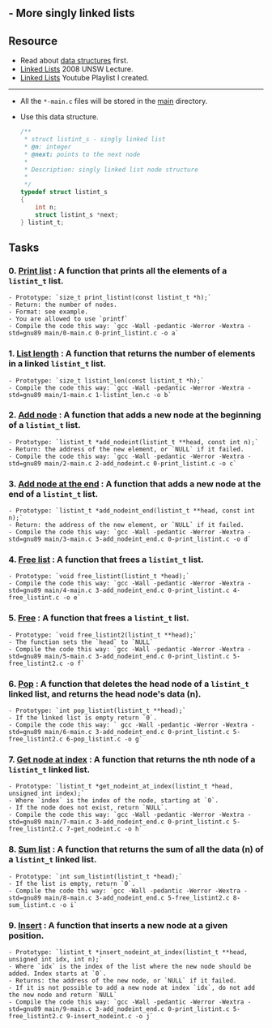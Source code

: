## - More singly linked lists

## Resource

- Read about [data structures](https://www.notion.so/C-Programming-f13cdb9661db464f8ea326c5a2654e8e) first.
- [Linked Lists](https://www.youtube.com/watch?v=udapt4FGY20&t=130s) 2008 UNSW Lecture.
- [Linked Lists](https://www.youtube.com/playlist?list=PLIsXzR_wZY-xQSwyG_PAQHJtyo4o9WWXd) Youtube Playlist I created.

---

- All the `*-main.c` files will be stored in the [main](./main) directory.

- Use this data structure.
	```c
	/**
	 * struct listint_s - singly linked list
	 * @n: integer
	 * @next: points to the next node
	 *
	 * Description: singly linked list node structure
	 * 
	 */
	typedef struct listint_s
	{
		int n;
		struct listint_s *next;
	} listint_t;
	```

## Tasks

### 0. [Print list](./0-print_listint.c) : A function that prints all the elements of a `listint_t` list.
	- Prototype: `size_t print_listint(const listint_t *h);`
	- Return: the number of nodes.
	- Format: see example.
	- You are allowed to use `printf`
	- Compile the code this way: `gcc -Wall -pedantic -Werror -Wextra -std=gnu89 main/0-main.c 0-print_listint.c -o a`
### 1. [List length](./1-listint_len.c) : A function that returns the number of elements in a linked `listint_t` list.
	- Prototype: `size_t listint_len(const listint_t *h);`
	- Compile the code this way: `gcc -Wall -pedantic -Werror -Wextra -std=gnu89 main/1-main.c 1-listint_len.c -o b`
### 2. [Add node](./2-add_nodeint.c) : A function that adds a new node at the beginning of a `listint_t` list.
	- Prototype: `listint_t *add_nodeint(listint_t **head, const int n);`
	- Return: the address of the new element, or `NULL` if it failed.
	- Compile the code this way: `gcc -Wall -pedantic -Werror -Wextra -std=gnu89 main/2-main.c 2-add_nodeint.c 0-print_listint.c -o c`
### 3. [Add node at the end](./3-add_nodeint_end.c) : A function that adds a new node at the end of a `listint_t` list.
	- Prototype: `listint_t *add_nodeint_end(listint_t **head, const int n);`
	- Return: the address of the new element, or `NULL` if it failed.
	- Compile the code this way: `gcc -Wall -pedantic -Werror -Wextra -std=gnu89 main/3-main.c 3-add_nodeint_end.c 0-print_listint.c -o d`
### 4. [Free list](./4-free_listint.c) : A function that frees a `listint_t` list.
	- Prototype: `void free_listint(listint_t *head);`
	- Compile the code this way: `gcc -Wall -pedantic -Werror -Wextra -std=gnu89 main/4-main.c 3-add_nodeint_end.c 0-print_listint.c 4-free_listint.c -o e`
### 5. [Free](./5-free_listint2.c) : A function that frees a `listint_t` list.
	- Prototype: `void free_listint2(listint_t **head);`
	- The function sets the `head` to `NULL`
	- Compile the code this way: `gcc -Wall -pedantic -Werror -Wextra -std=gnu89 main/5-main.c 3-add_nodeint_end.c 0-print_listint.c 5-free_listint2.c -o f`
### 6. [Pop](./6-pop_listint.c) : A function that deletes the head node of a `listint_t` linked list, and returns the head node's data (n).
	- Prototype: `int pop_listint(listint_t **head);`
	- If the linked list is empty return `0`.
	- Compile the code this way: ` gcc -Wall -pedantic -Werror -Wextra -std=gnu89 main/6-main.c 3-add_nodeint_end.c 0-print_listint.c 5-free_listint2.c 6-pop_listint.c -o g`
### 7. [Get node at index](./7-get_nodeint.c) : A function that returns the nth node of a `listint_t` linked list.
	- Prototype: `listint_t *get_nodeint_at_index(listint_t *head, unsigned int index);`
	- Where `index` is the index of the node, starting at `0`.
	- If the node does not exist, return `NULL`.
	- Compile the code this way: `gcc -Wall -pedantic -Werror -Wextra -std=gnu89 main/7-main.c 3-add_nodeint_end.c 0-print_listint.c 5-free_listint2.c 7-get_nodeint.c -o h`
### 8. [Sum list](./8-sum_listint.c) : A function that returns the sum of all the data (n) of a `listint_t` linked list.
	- Prototype: `int sum_listint(listint_t *head);`
	- If the list is empty, return `0`.
	- Compile the code thi way: `gcc -Wall -pedantic -Werror -Wextra -std=gnu89 main/8-main.c 3-add_nodeint_end.c 5-free_listint2.c 8-sum_listint.c -o i`
### 9. [Insert](./9-insert_nodeint.c) :  A function that inserts a new node at a given position.
	- Prototype: `listint_t *insert_nodeint_at_index(listint_t **head, unsigned int idx, int n);`
	- Where `idx` is the index of the list where the new node should be added. Index starts at `0`.
	- Returns: the address of the new node, or `NULL` if it failed.
	- If it is not possible to add a new node at index `idx`, do not add the new node and return `NULL`
	- Compile the code this way: `gcc -Wall -pedantic -Werror -Wextra -std=gnu89 main/9-main.c 3-add_nodeint_end.c 0-print_listint.c 5-free_listint2.c 9-insert_nodeint.c -o j`
